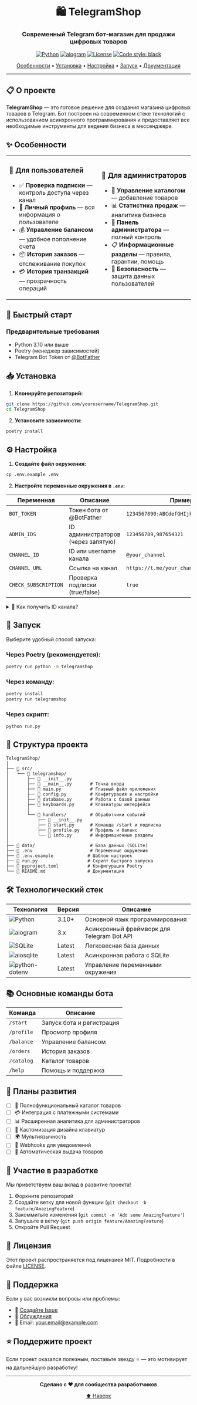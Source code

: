 <div align="center">

# 🛍️ TelegramShop

### Современный Telegram бот-магазин для продажи цифровых товаров

[![Python](https://img.shields.io/badge/Python-3.10+-blue.svg)](https://www.python.org/downloads/)
[![aiogram](https://img.shields.io/badge/aiogram-3.x-blue.svg)](https://docs.aiogram.dev/)
[![License](https://img.shields.io/badge/license-MIT-green.svg)](LICENSE)
[![Code style: black](https://img.shields.io/badge/code%20style-black-000000.svg)](https://github.com/psf/black)

[Особенности](#-особенности) • [Установка](#-установка) • [Настройка](#-настройка) • [Запуск](#-запуск) • [Документация](#-структура-проекта)

</div>

---

## 📋 О проекте

**TelegramShop** — это готовое решение для создания магазина цифровых товаров в Telegram. Бот построен на современном стеке технологий с использованием асинхронного программирования и предоставляет все необходимые инструменты для ведения бизнеса в мессенджере.

## ✨ Особенности

<table>
<tr>
<td width="50%">

### 👥 Для пользователей
- ✅ **Проверка подписки** — контроль доступа через канал
- 👤 **Личный профиль** — вся информация о пользователе
- 💰 **Управление балансом** — удобное пополнение счета
- 📦 **История заказов** — отслеживание покупок
- 💳 **История транзакций** — прозрачность операций

</td>
<td width="50%">

### 🔧 Для администраторов
- 🛒 **Управление каталогом** — добавление товаров
- 📊 **Статистика продаж** — аналитика бизнеса
- 👮 **Панель администратора** — полный контроль
- 📋 **Информационные разделы** — правила, гарантии, помощь
- 🔐 **Безопасность** — защита данных пользователей

</td>
</tr>
</table>

## 🚀 Быстрый старт

### Предварительные требования

- Python 3.10 или выше
- Poetry (менеджер зависимостей)
- Telegram Bot Token от [@BotFather](https://t.me/BotFather)

## 📥 Установка

1. **Клонируйте репозиторий:**
```bash
git clone https://github.com/yourusername/TelegramShop.git
cd TelegramShop
```

2. **Установите зависимости:**
```bash
poetry install
```

## ⚙️ Настройка

1. **Создайте файл окружения:**
```bash
cp .env.example .env
```

2. **Настройте переменные окружения в `.env`:**

| Переменная | Описание | Пример |
|------------|----------|--------|
| `BOT_TOKEN` | Токен бота от @BotFather | `1234567890:ABCdefGHIjklMNOpqrsTUVwxyz` |
| `ADMIN_IDS` | ID администраторов (через запятую) | `123456789,987654321` |
| `CHANNEL_ID` | ID или username канала | `@your_channel` |
| `CHANNEL_URL` | Ссылка на канал | `https://t.me/your_channel` |
| `CHECK_SUBSCRIPTION` | Проверка подписки (true/false) | `true` |

<details>
<summary>📝 Как получить ID канала?</summary>

1. Добавьте бота [@userinfobot](https://t.me/userinfobot) в свой канал
2. Перешлите любое сообщение из канала боту
3. Бот покажет ID канала (формат: `-100XXXXXXXXXX`)

</details>

## 🎯 Запуск

Выберите удобный способ запуска:

### Через Poetry (рекомендуется):
```bash
poetry run python -m telegramshop
```

### Через команду:
```bash
poetry install
poetry run telegramshop
```

### Через скрипт:
```bash
python run.py
```

## 📁 Структура проекта

```
TelegramShop/
│
├── 📂 src/
│   └── 📂 telegramshop/
│       ├── 📄 __init__.py
│       ├── 📄 __main__.py       # Точка входа
│       ├── 📄 main.py           # Главный файл приложения
│       ├── 📄 config.py         # Конфигурация и настройки
│       ├── 📄 database.py       # Работа с базой данных
│       ├── 📄 keyboards.py      # Клавиатуры интерфейса
│       │
│       └── 📂 handlers/         # Обработчики событий
│           ├── 📄 __init__.py
│           ├── 📄 start.py      # Команда /start и подписка
│           ├── 📄 profile.py    # Профиль и баланс
│           └── 📄 info.py       # Информационные разделы
│
├── 📂 data/                     # База данных (SQLite)
├── 📄 .env                      # Переменные окружения
├── 📄 .env.example             # Шаблон настроек
├── 📄 run.py                   # Скрипт быстрого запуска
├── 📄 pyproject.toml           # Конфигурация Poetry
└── 📄 README.md                # Документация
```

## 🛠️ Технологический стек

| Технология | Версия | Описание |
|------------|--------|----------|
| ![Python](https://img.shields.io/badge/-Python-3776AB?style=flat&logo=python&logoColor=white) | 3.10+ | Основной язык программирования |
| ![aiogram](https://img.shields.io/badge/-aiogram-26A5E4?style=flat&logo=telegram&logoColor=white) | 3.x | Асинхронный фреймворк для Telegram Bot API |
| ![SQLite](https://img.shields.io/badge/-SQLite-003B57?style=flat&logo=sqlite&logoColor=white) | Latest | Легковесная база данных |
| ![aiosqlite](https://img.shields.io/badge/-aiosqlite-003B57?style=flat) | Latest | Асинхронная работа с SQLite |
| ![python-dotenv](https://img.shields.io/badge/-python--dotenv-ECD53F?style=flat) | Latest | Управление переменными окружения |

## 📚 Основные команды бота

| Команда | Описание |
|---------|----------|
| `/start` | Запуск бота и регистрация |
| `/profile` | Просмотр профиля |
| `/balance` | Управление балансом |
| `/orders` | История заказов |
| `/catalog` | Каталог товаров |
| `/help` | Помощь и поддержка |

## 🔮 Планы развития

- [ ] 🛒 Полнофункциональный каталог товаров
- [ ] 💳 Интеграция с платежными системами
- [ ] 📊 Расширенная аналитика для администраторов
- [ ] 🎨 Кастомизация дизайна клавиатур
- [ ] 🌍 Мультиязычность
- [ ] 📱 Webhooks для уведомлений
- [ ] 🔄 Автоматическая выдача товаров

## 🤝 Участие в разработке

Мы приветствуем ваш вклад в развитие проекта! 

1. Форкните репозиторий
2. Создайте ветку для новой функции (`git checkout -b feature/AmazingFeature`)
3. Закоммитьте изменения (`git commit -m 'Add some AmazingFeature'`)
4. Запушьте в ветку (`git push origin feature/AmazingFeature`)
5. Откройте Pull Request

## 📝 Лицензия

Этот проект распространяется под лицензией MIT. Подробности в файле [LICENSE](LICENSE).

## 💬 Поддержка

Если у вас возникли вопросы или проблемы:

- 🐛 [Создайте Issue](https://github.com/yourusername/TelegramShop/issues)
- 💬 [Обсуждения](https://github.com/yourusername/TelegramShop/discussions)
- 📧 Email: your.email@example.com

## ⭐ Поддержите проект

Если проект оказался полезным, поставьте звезду ⭐ — это мотивирует на дальнейшую разработку!

---

<div align="center">

**Сделано с ❤️ для сообщества разработчиков**

[⬆ Наверх](#-telegramshop)

</div>


